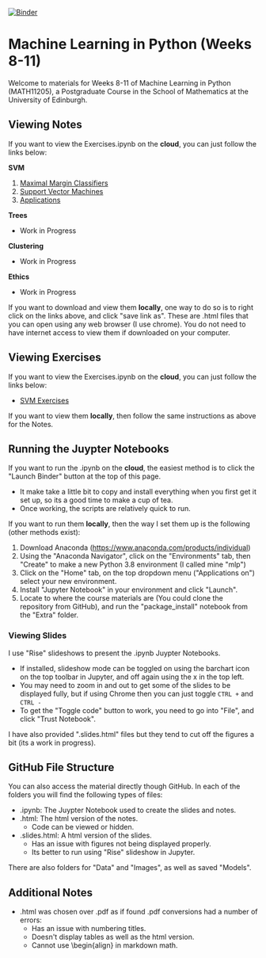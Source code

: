 [![Binder](https://mybinder.org/badge_logo.svg)](https://mybinder.org/v2/gh/Eldave93/Machine-Learning-in-Python-20-21/HEAD)
# Machine Learning in Python (Weeks 8-11)

Welcome to materials for Weeks 8-11 of Machine Learning in Python (MATH11205), a Postgraduate Course in the School of Mathematics at the University of Edinburgh.

## Viewing Notes
If you want to view the Exercises.ipynb on the **cloud**, you can just follow the links below:

__SVM__

1. <a href="https://Eldave93.github.io/Machine-Learning-in-Python-20-21//Week_08_SVM/1_Maximal_Margin_Classifiers.html" title="Maximal Margin Classifiers">Maximal Margin Classifiers</a>
2. <a href="https://Eldave93.github.io/Machine-Learning-in-Python-20-21//Week_08_SVM/2_Support_Vector_Machines.html" title="Support Vector Machines">Support Vector Machines</a>
3. <a href="https://Eldave93.github.io/Machine-Learning-in-Python-20-21//Week_08_SVM/3_Applications.html" title="Applications">Applications</a>

__Trees__

- Work in Progress

__Clustering__

- Work in Progress

__Ethics__

- Work in Progress

If you want to download and view them **locally**, one way to do so is to right click on the links above, and click "save link as". These are .html files that you can open using any web browser (I use chrome). You do not need to have internet access to view them if downloaded on your computer.

## Viewing Exercises

If you want to view the Exercises.ipynb on the **cloud**, you can just follow the links below:
- <a href="https://Eldave93.github.io/Machine-Learning-in-Python-20-21//Week_08_SVM/SVM_Exercises.html" title="SVM Exercises">SVM Exercises</a>

If you want to view them **locally**, then follow the same instructions as above for the Notes.

## Running the Juypter Notebooks 

If you want to run the .ipynb on the **cloud**, the easiest method is to click the "Launch Binder" button at the top of this page.
- It make take a little bit to copy and install everything when you first get it set up, so its a good time to make a cup of tea.
- Once working, the scripts are relatively quick to run.

If you want to run them **locally**, then the way I set them up is the following (other methods exist):

1. Download Anaconda (https://www.anaconda.com/products/individual)
2. Using the "Anaconda Navigator", click on the "Environments" tab, then "Create" to make a new Python 3.8 environment (I called mine "mlp")
3. Click on the "Home" tab, on the top dropdown menu ("Applications on") select your new environment.
4. Install "Jupyter Notebook" in your environment and click "Launch".
5. Locate to where the course materials are (You could clone the repository from GitHub), and run the "package_install" notebook from the "Extra" folder. 

### Viewing Slides

I use "Rise" slideshows to present the .ipynb Juypter Notebooks. 

- If installed, slideshow mode can be toggled on using the barchart icon on the top toolbar in Jupyter, and off again using the x in the top left.
- You may need to zoom in and out to get some of the slides to be displayed fully, but if using Chrome then you can just toggle `CTRL +` and `CTRL -`
- To get the "Toggle code" button to work, you need to go into "File", and click "Trust Notebook".

I have also provided ".slides.html" files but they tend to cut off the figures a bit (its a work in progress).

## GitHub File Structure

You can also access the material directly though GitHub. In each of the folders you will find the following types of files:

- .ipynb: The Juypter Notebook used to create the slides and notes.
- .html: The html version of the notes.
	- Code can be viewed or hidden.
- .slides.html: A html version of the slides.
	- Has an issue with figures not being displayed properly.
    - Its better to run using "Rise" slideshow in Jupyter.

There are also folders for "Data" and "Images", as well as saved "Models".

## Additional Notes

- .html was chosen over .pdf as if found .pdf conversions had a number of errors:
	- Has an issue with numbering titles.
	- Doesn't display tables as well as the html version.
	- Cannot use \begin{align} in markdown math.
